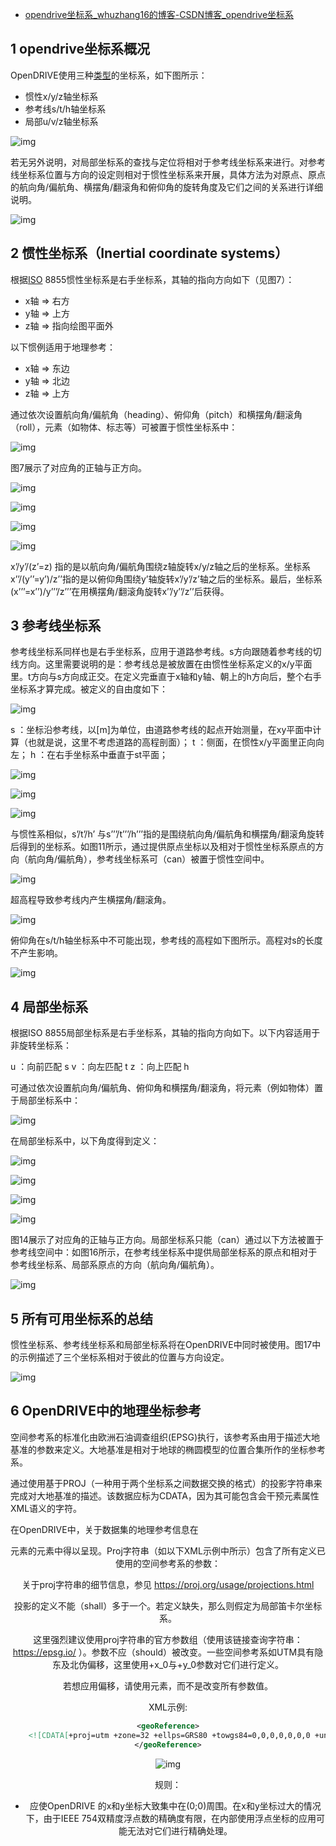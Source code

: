 - [opendrive坐标系_whuzhang16的博客-CSDN博客_opendrive坐标系](https://blog.csdn.net/whuzhang16/article/details/110388309)

## 1 opendrive坐标系概况

OpenDRIVE使用三种[类型](https://so.csdn.net/so/search?q=类型&spm=1001.2101.3001.7020)的坐标系，如下图所示：

- 惯性x/y/z轴坐标系
- 参考线s/t/h轴坐标系
- 局部u/v/z轴坐标系

![img](https://img-blog.csdnimg.cn/20201130145247986.png?x-oss-process=image/watermark,type_ZmFuZ3poZW5naGVpdGk,shadow_10,text_aHR0cHM6Ly9ibG9nLmNzZG4ubmV0L3dodXpoYW5nMTY=,size_16,color_FFFFFF,t_70)

若无另外说明，对局部坐标系的查找与定位将相对于参考线坐标系来进行。对参考线坐标系位置与方向的设定则相对于惯性坐标系来开展，具体方法为对原点、原点的航向角/偏航角、横摆角/翻滚角和俯仰角的旋转角度及它们之间的关系进行详细说明。

![img](https://img-blog.csdnimg.cn/20201130145409470.png?x-oss-process=image/watermark,type_ZmFuZ3poZW5naGVpdGk,shadow_10,text_aHR0cHM6Ly9ibG9nLmNzZG4ubmV0L3dodXpoYW5nMTY=,size_16,color_FFFFFF,t_70)

## 2 惯性坐标系（Inertial coordinate systems）

根据[ISO](https://so.csdn.net/so/search?q=ISO&spm=1001.2101.3001.7020) 8855惯性坐标系是右手坐标系，其轴的指向方向如下（见图7）：

- x轴 ⇒ 右方
- y轴 ⇒ 上方
- z轴 ⇒ 指向绘图平面外

以下惯例适用于地理参考：

- x轴 ⇒ 东边
- y轴 ⇒ 北边
- z轴 ⇒ 上方

通过依次设置航向角/偏航角（heading）、俯仰角（pitch）和横摆角/翻滚角（roll），元素（如物体、标志等）可被置于惯性坐标系中：

![img](https://img-blog.csdnimg.cn/20201130145627958.png?x-oss-process=image/watermark,type_ZmFuZ3poZW5naGVpdGk,shadow_10,text_aHR0cHM6Ly9ibG9nLmNzZG4ubmV0L3dodXpoYW5nMTY=,size_16,color_FFFFFF,t_70)

图7展示了对应角的正轴与正方向。

![img](https://img-blog.csdnimg.cn/20201130145754428.png)

![img](https://img-blog.csdnimg.cn/20201130145808123.png)

![img](https://img-blog.csdnimg.cn/20201130145827492.png)

![img](https://img-blog.csdnimg.cn/20201130145846727.png?x-oss-process=image/watermark,type_ZmFuZ3poZW5naGVpdGk,shadow_10,text_aHR0cHM6Ly9ibG9nLmNzZG4ubmV0L3dodXpoYW5nMTY=,size_16,color_FFFFFF,t_70)

x’/y’/(z’=z) 指的是以航向角/偏航角围绕z轴旋转x/y/z轴之后的坐标系。坐标系x’’/(y’’=y’)/z’’指的是以俯仰角围绕y’轴旋转x’/y’/z’轴之后的坐标系。最后，坐标系(x’’’=x’’)/y’’’/z’’’在用横摆角/翻滚角旋转x’’/y’’/z’’后获得。

## 3 参考线坐标系

参考线坐标系同样也是右手坐标系，应用于道路参考线。s方向跟随着参考线的切线方向。这里需要说明的是：参考线总是被放置在由惯性坐标系定义的x/y平面里。t方向与s方向成正交。在定义完垂直于x轴和y轴、朝上的h方向后，整个右手坐标系才算完成。被定义的自由度如下：

![img](https://img-blog.csdnimg.cn/20201130150009910.png?x-oss-process=image/watermark,type_ZmFuZ3poZW5naGVpdGk,shadow_10,text_aHR0cHM6Ly9ibG9nLmNzZG4ubmV0L3dodXpoYW5nMTY=,size_16,color_FFFFFF,t_70)

s ：坐标沿参考线，以[m]为单位，由道路参考线的起点开始测量，在xy平面中计算（也就是说，这里不考虑道路的高程剖面）；
t ：侧面，在惯性x/y平面里正向向左；
h ：在右手坐标系中垂直于st平面；

![img](https://img-blog.csdnimg.cn/2020113015022923.png?x-oss-process=image/watermark,type_ZmFuZ3poZW5naGVpdGk,shadow_10,text_aHR0cHM6Ly9ibG9nLmNzZG4ubmV0L3dodXpoYW5nMTY=,size_16,color_FFFFFF,t_70)

![img](https://img-blog.csdnimg.cn/20201130150248394.png)

![img](https://img-blog.csdnimg.cn/20201130150304255.png)

与惯性系相似，s’/t’/h’ 与s’’’/t’’’/h’’’指的是围绕航向角/偏航角和横摆角/翻滚角旋转后得到的坐标系。如图11所示，通过提供原点坐标以及相对于惯性坐标系原点的方向（航向角/偏航角），参考线坐标系可（can）被置于惯性空间中。

![img](https://img-blog.csdnimg.cn/20201130150334906.png?x-oss-process=image/watermark,type_ZmFuZ3poZW5naGVpdGk,shadow_10,text_aHR0cHM6Ly9ibG9nLmNzZG4ubmV0L3dodXpoYW5nMTY=,size_16,color_FFFFFF,t_70)

超高程导致参考线内产生横摆角/翻滚角。

![img](https://img-blog.csdnimg.cn/20201130150403920.png?x-oss-process=image/watermark,type_ZmFuZ3poZW5naGVpdGk,shadow_10,text_aHR0cHM6Ly9ibG9nLmNzZG4ubmV0L3dodXpoYW5nMTY=,size_16,color_FFFFFF,t_70)

俯仰角在s/t/h轴坐标系中不可能出现，参考线的高程如下图所示。高程对s的长度不产生影响。

![img](https://img-blog.csdnimg.cn/20201130150439716.png?x-oss-process=image/watermark,type_ZmFuZ3poZW5naGVpdGk,shadow_10,text_aHR0cHM6Ly9ibG9nLmNzZG4ubmV0L3dodXpoYW5nMTY=,size_16,color_FFFFFF,t_70)

## 4 局部坐标系

根据ISO 8855局部坐标系是右手坐标系，其轴的指向方向如下。以下内容适用于非旋转坐标系：

u ：向前匹配 s
v ：向左匹配 t
z ：向上匹配 h

可通过依次设置航向角/偏航角、俯仰角和横摆角/翻滚角，将元素（例如物体）置于局部坐标系中：

![img](https://img-blog.csdnimg.cn/20201130150612386.png?x-oss-process=image/watermark,type_ZmFuZ3poZW5naGVpdGk,shadow_10,text_aHR0cHM6Ly9ibG9nLmNzZG4ubmV0L3dodXpoYW5nMTY=,size_16,color_FFFFFF,t_70)

在局部坐标系中，以下角度得到定义：

![img](https://img-blog.csdnimg.cn/20201130150648329.png)

![img](https://img-blog.csdnimg.cn/202011301507054.png)

![img](https://img-blog.csdnimg.cn/20201130150720860.png)

![img](https://img-blog.csdnimg.cn/20201130150735347.png?x-oss-process=image/watermark,type_ZmFuZ3poZW5naGVpdGk,shadow_10,text_aHR0cHM6Ly9ibG9nLmNzZG4ubmV0L3dodXpoYW5nMTY=,size_16,color_FFFFFF,t_70)

图14展示了对应角的正轴与正方向。局部坐标系只能（can）通过以下方法被置于参考线空间中：如图16所示，在参考线坐标系中提供局部坐标系的原点和相对于参考线坐标系、局部系原点的方向（航向角/偏航角）。

![img](https://img-blog.csdnimg.cn/20201130150811261.png?x-oss-process=image/watermark,type_ZmFuZ3poZW5naGVpdGk,shadow_10,text_aHR0cHM6Ly9ibG9nLmNzZG4ubmV0L3dodXpoYW5nMTY=,size_16,color_FFFFFF,t_70)

## 5 所有可用坐标系的总结

惯性坐标系、参考线坐标系和局部坐标系将在OpenDRIVE中同时被使用。图17中的示例描述了三个坐标系相对于彼此的位置与方向设定。

![img](https://img-blog.csdnimg.cn/20201130150903228.png?x-oss-process=image/watermark,type_ZmFuZ3poZW5naGVpdGk,shadow_10,text_aHR0cHM6Ly9ibG9nLmNzZG4ubmV0L3dodXpoYW5nMTY=,size_16,color_FFFFFF,t_70)

## 6 OpenDRIVE中的地理坐标参考

空间参考系的标准化由欧洲石油调查组织(EPSG)执行，该参考系由用于描述大地基准的参数来定义。大地基准是相对于地球的椭圆模型的位置合集所作的坐标参考系。

通过使用基于PROJ（一种用于两个坐标系之间数据交换的格式）的投影字符串来完成对大地基准的描述。该数据应标为CDATA，因为其可能包含会干预元素属性XML语义的字符。

在OpenDRIVE中，关于数据集的地理参考信息在<header>元素的<geoReference>元素中得以呈现。Proj字符串（如以下XML示例中所示）包含了所有定义已使用的空间参考系的参数：

关于proj字符串的细节信息，参见 https://proj.org/usage/projections.html

投影的定义不能（shall）多于一个。若定义缺失，那么则假定为局部笛卡尔坐标系。

这里强烈建议使用proj字符串的官方参数组（使用该链接查询字符串： https://epsg.io/ ）。参数不应（should）被改变。一些空间参考系如UTM具有隐东及北伪偏移，这里使用+x_0与+y_0参数对它们进行定义。

若想应用偏移，请使用<offset>元素，而不是改变所有参数值。

XML示例:

```XML
<geoReference>
    <![CDATA[+proj=utm +zone=32 +ellps=GRS80 +towgs84=0,0,0,0,0,0,0 +units=m +no_defs]]>
</geoReference>
```

![img](https://img-blog.csdnimg.cn/2020113015124997.png?x-oss-process=image/watermark,type_ZmFuZ3poZW5naGVpdGk,shadow_10,text_aHR0cHM6Ly9ibG9nLmNzZG4ubmV0L3dodXpoYW5nMTY=,size_16,color_FFFFFF,t_70)

规则：

- <offset> 应使OpenDRIVE 的x和y坐标大致集中在(0;0)周围。在x和y坐标过大的情况下，由于IEEE 754双精度浮点数的精确度有限，在内部使用浮点坐标的应用可能无法对它们进行精确处理。
